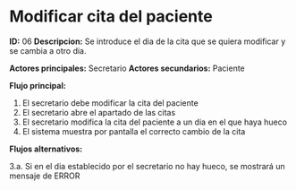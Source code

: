 # Modificar cita del paciente

**ID:** 06 **Descripcion:** Se introduce el dia de la cita que se quiera modificar y se cambia a otro dia.

**Actores principales:** Secretario **Actores secundarios:** Paciente

**Flujo principal:**
1. El secretario debe modificar la cita del paciente
2. El secretario abre el apartado de las citas 
3. El secretario modifica la cita del paciente a un dia en el que haya hueco
4. El sistema muestra por pantalla el correcto cambio de la cita

**Flujos alternativos:**

3.a. Si en el dia establecido por el secretario no hay hueco, se mostrará un mensaje de ERROR 
